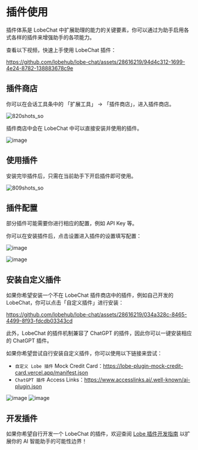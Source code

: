 # 插件使用

插件体系是 LobeChat 中扩展助理的能力的关键要素，你可以通过为助手启用各式各样的插件来增强助手的各项能力。

查看以下视频，快速上手使用 LobeChat 插件：

<https://github.com/lobehub/lobe-chat/assets/28616219/94d4c312-1699-4e24-8782-138883678c9e>

## 插件商店

你可以在会话工具条中的 「扩展工具」 -> 「插件商店」，进入插件商店。

![820shots_so](https://github.com/lobehub/lobe-chat/assets/28616219/ab4e60d0-1293-49ac-8798-cb29b3b789e6)

插件商店中会在 LobeChat 中可以直接安装并使用的插件。

![image](https://github.com/lobehub/lobe-chat/assets/28616219/d7a5d821-116f-4be6-8a1a-38d81a5ea0ea)

## 使用插件

安装完毕插件后，只需在当前助手下开启插件即可使用。

![809shots_so](https://github.com/lobehub/lobe-chat/assets/28616219/76ab1ae7-a4f9-4285-8ebd-45b90251aba1)

## 插件配置

部分插件可能需要你进行相应的配置，例如 API Key 等。

你可以在安装插件后，点击设置进入插件的设置填写配置：

![image](https://github.com/lobehub/lobe-chat/assets/28616219/10eb3023-4528-4b06-8092-062e7b3865cc)

![image](https://github.com/lobehub/lobe-chat/assets/28616219/ab2e4c25-4b11-431b-9266-442d8b14cb41)

## 安装自定义插件

如果你希望安装一个不在 LobeChat 插件商店中的插件，例如自己开发的 LobeChat，你可以点击「自定义插件」进行安装：

<https://github.com/lobehub/lobe-chat/assets/28616219/034a328c-8465-4499-8f93-fdcdb03343cd>

此外，LobeChat 的插件机制兼容了 ChatGPT 的插件，因此你可以一键安装相应的 ChatGPT 插件。

如果你希望尝试自行安装自定义插件，你可以使用以下链接来尝试：

- `自定义 Lobe 插件` Mock Credit Card：<https://lobe-plugin-mock-credit-card.vercel.app/manifest.json>
- `ChatGPT 插件` Access Links：<https://www.accesslinks.ai/.well-known/ai-plugin.json>

![image](https://github.com/lobehub/lobe-chat/assets/28616219/bb9cd00f-b20c-4d7b-9c60-b921d350e319)
![image](https://github.com/lobehub/lobe-chat/assets/28616219/bdeb678e-6502-4667-86b1-504221ee7ded)

## 开发插件

如果你希望自行开发一个 LobeChat 的插件，欢迎查阅 [Lobe 插件开发指南](https://chat-plugin-sdk.lobehub.com/zh-CN/guides/intro) 以扩展你的 AI 智能助手的可能性边界！
